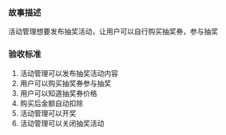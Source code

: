 ### 故事描述

活动管理想要发布抽奖活动，让用户可以自行购买抽奖券，参与抽奖

### 验收标准

1. 活动管理可以发布抽奖活动内容
2. 用户可以购买抽奖券参与抽奖
3. 用户可以知道抽奖券价格
4. 购买后金额自动扣除
5. 活动管理可以开奖
6. 活动管理可以关闭抽奖活动
